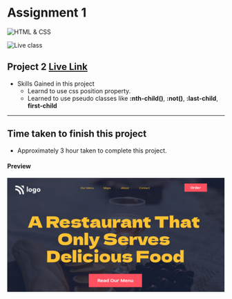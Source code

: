# Assignment 1

![HTML & CSS](https://img.shields.io/badge/HTML-CSS-orange)

![Live class](https://img.shields.io/badge/LIVE--CLASS-PROJECT--2-lightgrey)


## Project 2 [Live Link](https://samdish-project-2.netlify.app)

-   Skills Gained in this project
    -   Learnd to use css position property.
    -   Learned to use pseudo classes like **:nth-child()**, **:not()**, **:last-child**, **first-child**

---

## Time taken to finish this project

-   Approximately 3 hour taken to complete this project.

#### Preview

![Desktop](./assets/project-2.png)